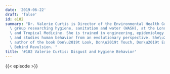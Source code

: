 ```yaml
---
date: '2019-06-22'
draft: 'false'
id: e102
summary: "Dr. Valerie Curtis is Director of the Environmental Health Group, a multidisciplinary\
  \ group researching hygiene, sanitation and water (WASH), at the London School Hygiene\
  \ and Tropical Medicine. She is trained in engineering, epidemiology and anthropology\
  \ and studies human behavior from an evolutionary perspective. She\u2019s also the\
  \ author of the book Don\u2019t Look, Don\u2019t Touch, Don\u2019t Eat: The Science\
  \ Behind Revulsion. "
title: '#102 Valerie Curtis: Disgust and Hygiene Behavior'
---
```

{{< episode >}}
